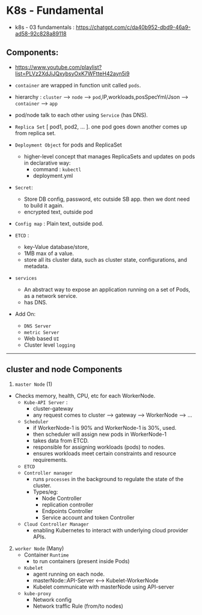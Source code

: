 # K8s - Fundamental 
- k8s - 03 fundamentals : https://chatgpt.com/c/da40b952-dbd9-46a9-ad58-92c828a89118

## Components:
- https://www.youtube.com/playlist?list=PLVz2XdJiJQxybsyOxK7WFtteH42ayn5i9
- `container` are wrapped in function unit called `pods`.
- hierarchy : `cluster` --> `node` --> `pod`,IP,workloads,posSpecYml/Json --> `container` --> `app`
- pod/node talk to each other using `Service` (has DNS).
- `Replica Set` [ pod1, pod2, ... ]. one pod goes down another comes up from replica set.
- `Deployment Object` for pods and ReplicaSet
  - higher-level concept that manages ReplicaSets and updates on pods in declarative way:
    - command : `kubectl`
    - deployment.yml 
- `Secret`:
  - Store DB config, password, etc outside SB app. then we dont need to build it again.
  - encrypted text, outside pod
- `Config map` : Plain text, outside pod.
- `ETCD` : 
  - key-Value database/store, 
  - 1MB max of a value.
  - store all its cluster data, such as cluster state, configurations, and metadata.
- `services`
  - An abstract way to expose an application running on a set of Pods, as a network service.
  - has DNS.
  
- Add On:
  - `DNS Server` 
  - `metric Server`
  - Web based `UI`
  - Cluster level `logging`
  
---

##  cluster and node Components 
1. `master Node` (1)
- Checks memory, health, CPU, etc for each WorkerNode.
   - `Kube-API Server` : 
     - cluster-gateway
     - any request comes to cluster --> gateway --> WorkerNode --> ...
   - `Scheduler`
     - if WorkerNode-1 is 90%  and WorkerNode-1 is 30%, used.
     - then scheduler will assign new pods in WorkerNode-1
     - takes data from ETCD.
     - responsible for assigning workloads (pods) to nodes.
     - ensures workloads meet certain constraints and resource requirements.
   - `ETCD`
   - `Controller manager`
     - runs `processes` in the background to regulate the state of the cluster.
     - Types/eg:
       - Node Controller
       - replication controller
       - Endpoints Controller
       - Service account and token Controller
   - `Cloud Controller Manager`
     - enabling Kubernetes to interact with underlying cloud provider APIs.
  
2. `worker Node` (Many)
   - Container `Runtime` 
     - to run containers (present inside Pods)
   - `Kubelet` 
     - agent running on each node.
     - masterNode::API-Server <-->  Kubelet-WorkerNode
     - Kubelet communicate with masterNode using API-server
   - `kube-proxy`
     - Network config
     - Network traffic Rule (from/to nodes)



